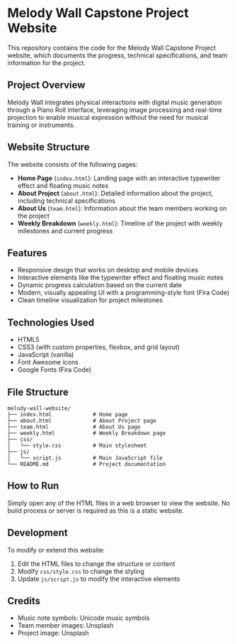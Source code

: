 # Melody Wall Capstone Project Website

This repository contains the code for the Melody Wall Capstone Project website, which documents the progress, technical specifications, and team information for the project.

## Project Overview

Melody Wall integrates physical interactions with digital music generation through a Piano Roll interface, leveraging image processing and real-time projection to enable musical expression without the need for musical training or instruments.

## Website Structure

The website consists of the following pages:

- **Home Page** (`index.html`): Landing page with an interactive typewriter effect and floating music notes
- **About Project** (`about.html`): Detailed information about the project, including technical specifications
- **About Us** (`team.html`): Information about the team members working on the project
- **Weekly Breakdown** (`weekly.html`): Timeline of the project with weekly milestones and current progress

## Features

- Responsive design that works on desktop and mobile devices
- Interactive elements like the typewriter effect and floating music notes
- Dynamic progress calculation based on the current date
- Modern, visually appealing UI with a programming-style font (Fira Code)
- Clean timeline visualization for project milestones

## Technologies Used

- HTML5
- CSS3 (with custom properties, flexbox, and grid layout)
- JavaScript (vanilla)
- Font Awesome icons
- Google Fonts (Fira Code)

## File Structure

```
melody-wall-website/
├── index.html             # Home page
├── about.html             # About Project page
├── team.html              # About Us page
├── weekly.html            # Weekly Breakdown page
├── css/
│   └── style.css          # Main stylesheet
├── js/
│   └── script.js          # Main JavaScript file
└── README.md              # Project documentation
```

## How to Run

Simply open any of the HTML files in a web browser to view the website. No build process or server is required as this is a static website.

## Development

To modify or extend this website:

1. Edit the HTML files to change the structure or content
2. Modify `css/style.css` to change the styling
3. Update `js/script.js` to modify the interactive elements

## Credits

- Music note symbols: Unicode music symbols
- Team member images: Unsplash
- Project image: Unsplash 